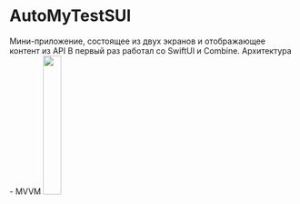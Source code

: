 # AutoMyTestSUI

Мини-приложение, состоящее из двух экранов и отображающее контент из API
В первый раз работал со SwiftUI и Combine.
Архитектура - MVVM
<img src="https://github.com/MAKSIM89PW/AutoMyTestSUI/blob/main/Simulator%20Screen2023-08-07.gif" width="25%" height="auto">
